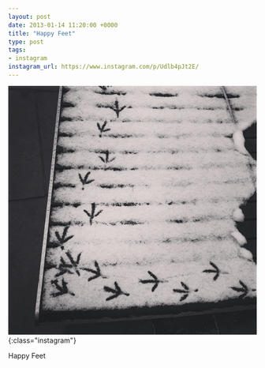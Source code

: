 ```yaml
---
layout: post
date: 2013-01-14 11:20:00 +0000
title: "Happy Feet"
type: post
tags:
- instagram
instagram_url: https://www.instagram.com/p/Udlb4pJt2E/
---
```


![Instagram - Udlb4pJt2E](/img/Udlb4pJt2E.jpg){:class="instagram"}

Happy Feet
